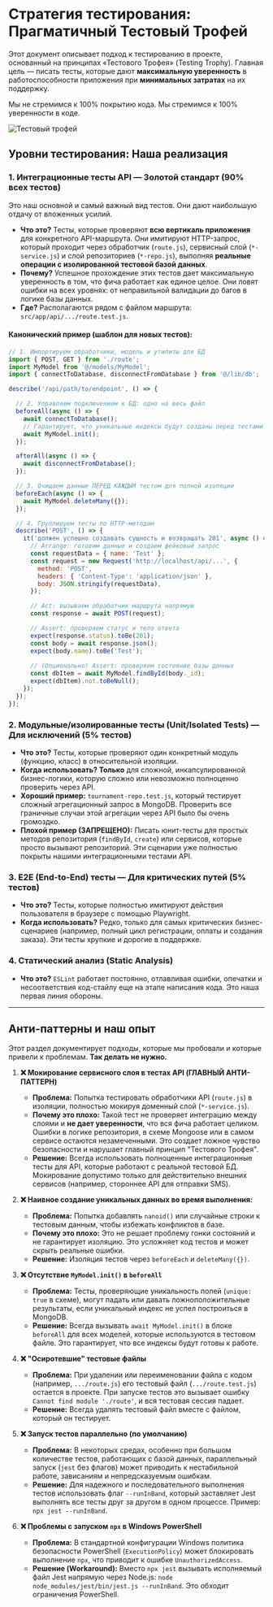 # Стратегия тестирования: Прагматичный Тестовый Трофей

Этот документ описывает подход к тестированию в проекте, основанный на принципах «Тестового Трофея» (Testing Trophy). Главная цель — писать тесты, которые дают **максимальную уверенность** в работоспособности приложения при **минимальных затратах** на их поддержку.

Мы не стремимся к 100% покрытию кода. Мы стремимся к 100% уверенности в коде.

![Тестовый трофей](https://user-images.githubusercontent.com/1500684/158276535-9488b392-3211-4663-8a30-743423774261.png)

## Уровни тестирования: Наша реализация

### 1. Интеграционные тесты API — Золотой стандарт (90% всех тестов)

Это наш основной и самый важный вид тестов. Они дают наибольшую отдачу от вложенных усилий.

*   **Что это?** Тесты, которые проверяют **всю вертикаль приложения** для конкретного API-маршрута. Они имитируют HTTP-запрос, который проходит через обработчик (`route.js`), сервисный слой (`*-service.js`) и слой репозиториев (`*-repo.js`), выполняя **реальные операции с изолированной тестовой базой данных**.
*   **Почему?** Успешное прохождение этих тестов дает максимальную уверенность в том, что фича работает как единое целое. Они ловят ошибки на всех уровнях: от неправильной валидации до багов в логике базы данных.
*   **Где?** Располагаются рядом с файлом маршрута: `src/app/api/.../route.test.js`.

#### **Канонический пример (шаблон для новых тестов):**

```javascript
// 1. Импортируем обработчики, модель и утилиты для БД
import { POST, GET } from './route';
import MyModel from '@/models/MyModel';
import { connectToDatabase, disconnectFromDatabase } from '@/lib/db';

describe('/api/path/to/endpoint', () => {

  // 2. Управляем подключением к БД: одно на весь файл
  beforeAll(async () => {
    await connectToDatabase();
    // Гарантирует, что уникальные индексы будут созданы перед тестами
    await MyModel.init(); 
  });

  afterAll(async () => {
    await disconnectFromDatabase();
  });

  // 3. Очищаем данные ПЕРЕД КАЖДЫМ тестом для полной изоляции
  beforeEach(async () => {
    await MyModel.deleteMany({});
  });

  // 4. Группируем тесты по HTTP-методам
  describe('POST', () => {
    it('должен успешно создавать сущность и возвращать 201', async () => {
      // Arrange: готовим данные и создаем фейковый запрос
      const requestData = { name: 'Test' };
      const request = new Request('http://localhost/api/...', {
        method: 'POST',
        headers: { 'Content-Type': 'application/json' },
        body: JSON.stringify(requestData),
      });

      // Act: вызываем обработчик маршрута напрямую
      const response = await POST(request);

      // Assert: проверяем статус и тело ответа
      expect(response.status).toBe(201);
      const body = await response.json();
      expect(body.name).toBe('Test');
      
      // (Опционально) Assert: проверяем состояние базы данных
      const dbItem = await MyModel.findById(body._id);
      expect(dbItem).not.toBeNull();
    });
  });
});
```

### 2. Модульные/изолированные тесты (Unit/Isolated Tests) — Для исключений (5% тестов)

*   **Что это?** Тесты, которые проверяют один конкретный модуль (функцию, класс) в относительной изоляции.
*   **Когда использовать? Только** для сложной, инкапсулированной бизнес-логики, которую сложно или невозможно полноценно проверить через API.
*   **Хороший пример:** `tournament-repo.test.js`, который тестирует сложный агрегационный запрос в MongoDB. Проверить все граничные случаи этой агрегации через API было бы очень громоздко.
*   **Плохой пример (ЗАПРЕЩЕНО):** Писать юнит-тесты для простых методов репозитория (`findById`, `create`) или сервисов, которые просто вызывают репозиторий. Эти сценарии уже полностью покрыты нашими интеграционными тестами API.

### 3. E2E (End-to-End) тесты — Для критических путей (5% тестов)

*   **Что это?** Тесты, которые полностью имитируют действия пользователя в браузере с помощью Playwright.
*   **Когда использовать?** Редко, только для самых критических бизнес-сценариев (например, полный цикл регистрации, оплаты и создания заказа). Эти тесты хрупкие и дорогие в поддержке.

### 4. Статический анализ (Static Analysis)

*   **Что это?** `ESLint` работает постоянно, отлавливая ошибки, опечатки и несоответствия код-стайлу еще на этапе написания кода. Это наша первая линия обороны.

---

## Анти-паттерны и наш опыт

Этот раздел документирует подходы, которые мы пробовали и которые привели к проблемам. **Так делать не нужно.**

1.  **❌ Мокирование сервисного слоя в тестах API (ГЛАВНЫЙ АНТИ-ПАТТЕРН)**
    *   **Проблема:** Попытка тестировать обработчики API (`route.js`) в изоляции, полностью мокируя доменный слой (`*-service.js`).
    *   **Почему это плохо:** Такой тест не проверяет интеграцию между слоями и **не дает уверенности**, что вся фича работает целиком. Ошибки в логике репозитория, в схеме Mongoose или в самом сервисе остаются незамеченными. Это создает ложное чувство безопасности и нарушает главный принцип "Тестового Трофея".
    *   **Решение:** Всегда использовать полноценные интеграционные тесты для API, которые работают с реальной тестовой БД. Мокирование допустимо только для действительно внешних сервисов (например, стороннее API для отправки SMS).

2.  **❌ Наивное создание уникальных данных во время выполнения:**
    *   **Проблема:** Попытка добавлять `nanoid()` или случайные строки к тестовым данным, чтобы избежать конфликтов в базе.
    *   **Почему это плохо:** Это не решает проблему гонки состояний и не гарантирует изоляцию. Это усложняет код тестов и может скрыть реальные ошибки.
    *   **Решение:** Изоляция тестов через `beforeEach` и `deleteMany({})`.

3.  **❌ Отсутствие `MyModel.init()` в `beforeAll`**
    *   **Проблема:** Тесты, проверяющие уникальность полей (`unique: true` в схеме), могут падать или давать ложноположительные результаты, если уникальный индекс не успел построиться в MongoDB.
    *   **Решение:** Всегда вызывать `await MyModel.init()` в блоке `beforeAll` для всех моделей, которые используются в тестовом файле. Это гарантирует, что все индексы будут готовы к работе.

4.  **❌ "Осиротевшие" тестовые файлы**
    *   **Проблема:** При удалении или переименовании файла с кодом (например, `.../route.js`) его тестовый файл (`.../route.test.js`) остается в проекте. При запуске тестов это вызывает ошибку `Cannot find module './route'`, и вся тестовая сессия падает.
    *   **Решение:** Всегда удалять тестовый файл вместе с файлом, который он тестирует.

5.  **❌ Запуск тестов параллельно (по умолчанию)**
    *   **Проблема:** В некоторых средах, особенно при большом количестве тестов, работающих с базой данных, параллельный запуск (`jest` без флагов) может приводить к нестабильной работе, зависаниям и непредсказуемым ошибкам.
    *   **Решение:** Для надежного и последовательного выполнения тестов использовать флаг `--runInBand`, который заставляет Jest выполнять все тесты друг за другом в одном процессе. Пример: `npx jest --runInBand`.

6.  **❌ Проблемы с запуском `npx` в Windows PowerShell**
    *   **Проблема:** В стандартной конфигурации Windows политика безопасности PowerShell (`ExecutionPolicy`) может блокировать выполнение `npx`, что приводит к ошибке `UnauthorizedAccess`.
    *   **Решение (Workaround):** Вместо `npx jest` вызывать исполняемый файл Jest напрямую через Node.js: `node node_modules/jest/bin/jest.js --runInBand`. Это обходит ограничения PowerShell. 